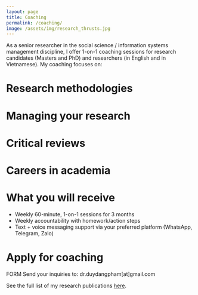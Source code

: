 ```yaml
---
layout: page
title: Coaching
permalink: /coaching/
image: /assets/img/research_thrusts.jpg
---
```


As a senior researcher in the social science / information systems management discipline, I offer 1-on-1 coaching sessions for research candidates (Masters and PhD) and researchers (in English and in Vietnamese). My coaching focuses on:

# Research methodologies

# Managing your research

# Critical reviews

# Careers in academia

# What you will receive
- Weekly 60-minute, 1-on-1 sessions for 3 months 
- Weekly accountability with homework/action steps 
- Text + voice messaging support via your preferred platform (WhatsApp, Telegram, Zalo)

# Apply for coaching
FORM
Send your inquiries to: dr.duydangpham[at]gmail.com

See the full list of my research publications [here](/publications).